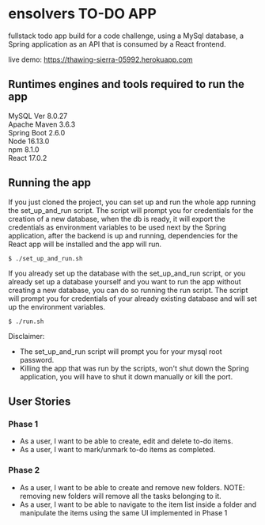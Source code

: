 # ensolvers TO-DO APP
fullstack todo app build for a code challenge, using a MySql database, a Spring application as an API that is consumed by a React frontend.

live demo: https://thawing-sierra-05992.herokuapp.com

## Runtimes engines and tools required to run the app
MySQL Ver 8.0.27  
Apache Maven 3.6.3  
Spring Boot 2.6.0  
Node 16.13.0  
npm 8.1.0  
React 17.0.2  

## Running the app
If you just cloned the project, you can set up and run the whole app running the set_up_and_run script.
The script will prompt you for credentials for the creation of a new database, when the db is ready, it will export the credentials as environment variables to be used next by the Spring application, after the backend is up and running, dependencies for the React app will be installed and the app will run.

```
$ ./set_up_and_run.sh
```


If you already set up the database with the set_up_and_run script, or you already set up a database yourself and you want to run the app without creating a new database, you can do so running the run script. The script will prompt you for credentials of your already existing database and will set up the environment variables.

```
$ ./run.sh
```

Disclaimer:
  * The set_up_and_run script will prompt you for your mysql root password.  
  * Killing the app that was run by the scripts, won't shut down the Spring application, you will have to shut it down manually or kill the port.  

## User Stories
### Phase 1
- As a user, I want to be able to create, edit and delete to-do items.
- As a user, I want to mark/unmark to-do items as completed.

### Phase 2
- As a user, I want to be able to create and remove new folders. NOTE: removing new folders
will remove all the tasks belonging to it.
- As a user, I want to be able to navigate to the item list inside a folder and manipulate the
items using the same UI implemented in Phase 1

